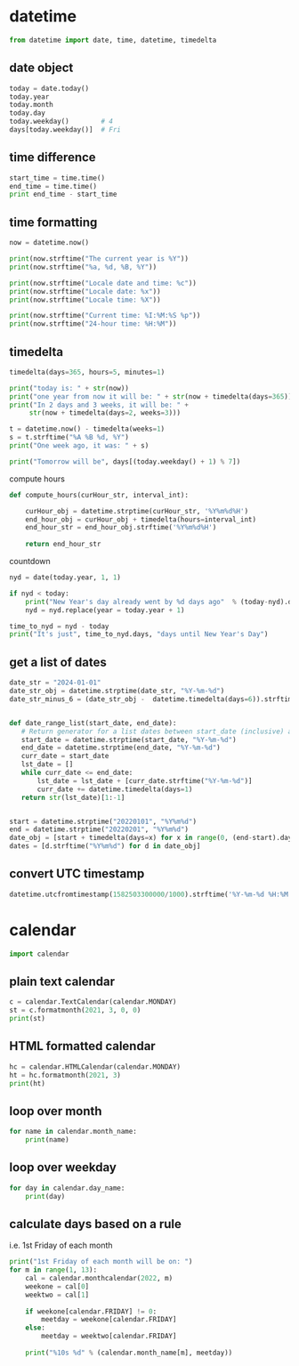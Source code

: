 # datetime

```python
from datetime import date, time, datetime, timedelta
```

## date object

```python
today = date.today()
today.year
today.month
today.day
today.weekday()        # 4
days[today.weekday()]  # Fri
```

## time difference

```python
start_time = time.time()
end_time = time.time()
print end_time - start_time
```

## time formatting

```python
now = datetime.now()

print(now.strftime("The current year is %Y"))
print(now.strftime("%a, %d, %B, %Y"))

print(now.strftime("Locale date and time: %c"))
print(now.strftime("Locale date: %x"))
print(now.strftime("Locale time: %X"))

print(now.strftime("Current time: %I:%M:%S %p"))
print(now.strftime("24-hour time: %H:%M"))
```

## timedelta

```python
timedelta(days=365, hours=5, minutes=1)

print("today is: " + str(now))
print("one year from now it will be: " + str(now + timedelta(days=365)))
print("In 2 days and 3 weeks, it will be: " +
     str(now + timedelta(days=2, weeks=3)))

t = datetime.now() - timedelta(weeks=1)
s = t.strftime("%A %B %d, %Y")
print("One week ago, it was: " + s)

print("Tomorrow will be", days[(today.weekday() + 1) % 7])
```

compute hours

```python
def compute_hours(curHour_str, interval_int):

    curHour_obj = datetime.strptime(curHour_str, '%Y%m%d%H')
    end_hour_obj = curHour_obj + timedelta(hours=interval_int)
    end_hour_str = end_hour_obj.strftime('%Y%m%d%H')
    
    return end_hour_str
```

countdown

```python
nyd = date(today.year, 1, 1)

if nyd < today:
    print("New Year's day already went by %d days ago"  % (today-nyd).days)
    nyd = nyd.replace(year = today.year + 1)

time_to_nyd = nyd - today
print("It's just", time_to_nyd.days, "days until New Year's Day")
```

## get a list of dates

```python
date_str = "2024-01-01"
date_str_obj = datetime.strptime(date_str, "%Y-%m-%d")
date_str_minus_6 = (date_str_obj -  datetime.timedelta(days=6)).strftime("%Y-%m-%d")


def date_range_list(start_date, end_date):
   # Return generator for a list dates between start_date (inclusive) and end_date (inclusive).
   start_date = datetime.strptime(start_date, "%Y-%m-%d")
   end_date = datetime.strptime(end_date, "%Y-%m-%d")
   curr_date = start_date
   lst_date = []
   while curr_date <= end_date:
       lst_date = lst_date + [curr_date.strftime("%Y-%m-%d")]
       curr_date += datetime.timedelta(days=1)
   return str(lst_date)[1:-1]


start = datetime.strptime("20220101", "%Y%m%d")
end = datetime.strptime("20220201", "%Y%m%d")
date_obj = [start + timedelta(days=x) for x in range(0, (end-start).days)]
dates = [d.strftime("%Y%m%d") for d in date_obj]
```

## convert UTC timestamp

```python
datetime.utcfromtimestamp(1582503300000/1000).strftime('%Y-%m-%d %H:%M:%S')
```

# calendar

```python
import calendar
```

## plain text calendar

```python
c = calendar.TextCalendar(calendar.MONDAY)
st = c.formatmonth(2021, 3, 0, 0)
print(st)
```

## HTML formatted calendar

```python
hc = calendar.HTMLCalendar(calendar.MONDAY)
ht = hc.formatmonth(2021, 3)
print(ht)
```

## loop over month

```python
for name in calendar.month_name:
    print(name)
```

## loop over weekday

```python
for day in calendar.day_name:
    print(day)
```

## calculate days based on a rule

i.e. 1st Friday of each month

```python
print("1st Friday of each month will be on: ")
for m in range(1, 13):
    cal = calendar.monthcalendar(2022, m)
    weekone = cal[0]
    weektwo = cal[1]
    
    if weekone[calendar.FRIDAY] != 0:
        meetday = weekone[calendar.FRIDAY]
    else:
        meetday = weektwo[calendar.FRIDAY]
    
    print("%10s %d" % (calendar.month_name[m], meetday))
```

